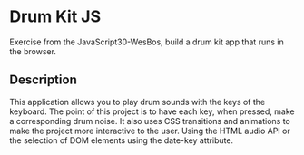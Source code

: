 # Drum Kit JS 
Exercise from the JavaScript30-WesBos, build a drum kit app that runs in the browser.

## Description
This application allows you to play drum sounds with the keys of the keyboard. The point of this project is to have each key, when pressed, make a corresponding drum noise. 
It also uses CSS transitions and animations to make the project more interactive to the user. 
Using the HTML audio API or the selection of DOM elements using the date-key attribute.


